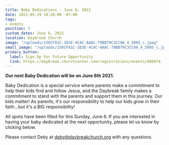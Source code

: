 ```yaml
---
title: Baby Dedications - June 6, 2021
date: 2021-05-29 18:28:00 -07:00
tags:
- events
position: 2
custom_dates: June 6, 2021
location: Daybreak Church
image: "/uploads/156CF81C-1D3E-4CAC-AA8C-79BD79C3CC9A_4_5005_c.jpeg"
small_image: "/uploads/156CF81C-1D3E-4CAC-AA8C-79BD79C3CC9A_4_5005_c.jpeg"
primary_button:
  label: Sign Up For Future Opportunity
  link: https://daybreak.churchcenter.com/registrations/events/880974
---
```


**Our next Baby Dedication will be on June 6th 2021.**

Baby Dedication is a special service where parents make a commitment to help their kids find and follow Jesus, and the Daybreak family makes a commitment to stand with the parents and support them in this journey. Our kids matter! As parents, it's our responsibility to help our kids grow in their faith...but it's a BIG responsibility!

All spots have been filled for this Sunday, June 6. If you are interested in having your baby dedicated at the next opportunity, please let us know by clicking below.

Please contact Deby at deby@daybreakchurch.org with any questions.